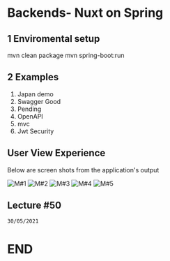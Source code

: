 # Backends- Nuxt on Spring

## 1 Enviromental setup

mvn clean package
mvn spring-boot:run

## 2 Examples

1. Japan demo
2. Swagger Good
3. Pending
4. OpenAPI
5. mvc
6. Jwt Security

## User View Experience

Below are screen shots from the application's output

![ M#1 ](https://github.com/LINOSNCHENA/NUXT-Backends/blob/main/uxViews/page1.png)
![ M#2 ](https://github.com/LINOSNCHENA/NUXT-Backends/blob/main/uxViews/page1.png)
![ M#3 ](https://github.com/LINOSNCHENA/NUXT-Backends/blob/main/uxViews/page1.png)
![ M#4 ](https://github.com/LINOSNCHENA/NUXT-Backends/blob/main/uxViews/page1.png)
![ M#5 ](https://github.com/LINOSNCHENA/NUXT-Backends/blob/main/uxViews/page1.png)


## Lecture #50


```
30/05/2021

```
# END
